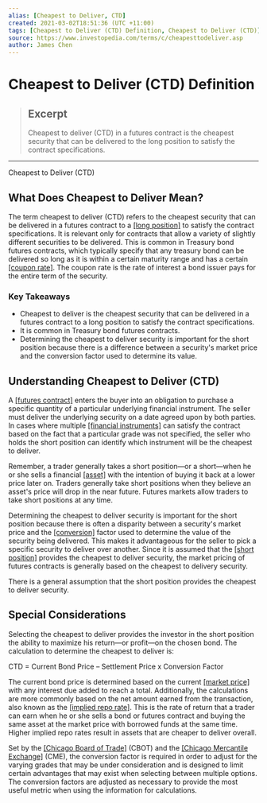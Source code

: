 ```yaml
---
alias: [Cheapest to Deliver, CTD]
created: 2021-03-02T18:51:36 (UTC +11:00)
tags: [Cheapest to Deliver (CTD) Definition, Cheapest to Deliver (CTD)]
source: https://www.investopedia.com/terms/c/cheapesttodeliver.asp
author: James Chen
---
```


# Cheapest to Deliver (CTD) Definition

> ## Excerpt
> Cheapest to deliver (CTD) in a futures contract is the cheapest security that can be delivered to the long position to satisfy the contract specifications.

---

Cheapest to Deliver (CTD)
## What Does Cheapest to Deliver Mean?

The term cheapest to deliver (CTD) refers to the cheapest security that can be delivered in a futures contract to a [[long position]](https://www.investopedia.com/terms/l/long.asp) to satisfy the contract specifications. It is relevant only for contracts that allow a variety of slightly different securities to be delivered. This is common in Treasury bond futures contracts, which typically specify that any treasury bond can be delivered so long as it is within a certain maturity range and has a certain [[coupon rate]](https://www.investopedia.com/terms/c/coupon-rate.asp). The coupon rate is the rate of interest a bond issuer pays for the entire term of the security.

### Key Takeaways

-   Cheapest to deliver is the cheapest security that can be delivered in a futures contract to a long position to satisfy the contract specifications.
-   It is common in Treasury bond futures contracts.
-   Determining the cheapest to deliver security is important for the short position because there is a difference between a security's market price and the conversion factor used to determine its value.

## Understanding Cheapest to Deliver (CTD)

A [[futures contract]](https://www.investopedia.com/terms/f/futurescontract.asp) enters the buyer into an obligation to purchase a specific quantity of a particular underlying financial instrument. The seller must deliver the underlying security on a date agreed upon by both parties. In cases where multiple [[financial instruments]](https://www.investopedia.com/terms/f/financialinstrument.asp) can satisfy the contract based on the fact that a particular grade was not specified, the seller who holds the short position can identify which instrument will be the cheapest to deliver.

Remember, a trader generally takes a short position—or a short—when he or she sells a financial [[asset]](https://www.investopedia.com/terms/a/asset.asp) with the intention of buying it back at a lower price later on. Traders generally take short positions when they believe an asset's price will drop in the near future. Futures markets allow traders to take short positions at any time.

Determining the cheapest to deliver security is important for the short position because there is often a disparity between a security's market price and the [[conversion]](https://www.investopedia.com/terms/c/conversion.asp) factor used to determine the value of the security being delivered. This makes it advantageous for the seller to pick a specific security to deliver over another. Since it is assumed that the [[short position]](https://www.investopedia.com/terms/s/short.asp) provides the cheapest to deliver security, the market pricing of futures contracts is generally based on the cheapest to delivery security.

There is a general assumption that the short position provides the cheapest to deliver security.

## Special Considerations

Selecting the cheapest to deliver provides the investor in the short position the ability to maximize his return—or profit—on the chosen bond. The calculation to determine the cheapest to deliver is:

CTD = Current Bond Price – Settlement Price x Conversion Factor

The current bond price is determined based on the current [[market price]](https://www.investopedia.com/terms/m/market-price.asp) with any interest due added to reach a total. Additionally, the calculations are more commonly based on the net amount earned from the transaction, also known as the [[implied repo rate]](https://www.investopedia.com/terms/i/implied_repo_rate.asp). This is the rate of return that a trader can earn when he or she sells a bond or futures contract and buying the same asset at the market price with borrowed funds at the same time. Higher implied repo rates result in assets that are cheaper to deliver overall.

Set by the [[Chicago Board of Trade]](https://www.investopedia.com/terms/c/cbot.asp) (CBOT) and the [[Chicago Mercantile Exchange]](https://www.investopedia.com/terms/c/cme.asp) (CME), the conversion factor is required in order to adjust for the varying grades that may be under consideration and is designed to limit certain advantages that may exist when selecting between multiple options. The conversion factors are adjusted as necessary to provide the most useful metric when using the information for calculations.
